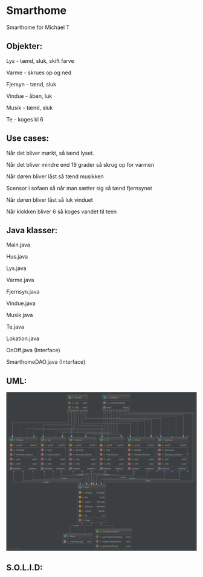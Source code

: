 # Smarthome
Smarthome for Michael T

## Objekter:
Lys - tænd, sluk, skift farve

Varme - skrues op og ned

Fjersyn - tænd, sluk

Vindue - åben, luk

Musik - tænd, sluk

Te - koges kl 6

## Use cases:
Når det bliver mørkt, så tænd lyset. 


Når det bliver mindre end 19 grader så skrug op for varmen

Når døren bliver låst så tænd musikken

Scensor i sofaen så når man sætter sig så tænd fjernsynet

Når døren bliver låst så luk vinduet

Når klokken bliver 6 så koges vandet til teen

## Java klasser:
Main.java

Hus.java

Lys.java

Varme.java 

Fjernsyn.java

Vindue.java 

Musik.java

Te.java

Lokation.java

OnOff.java (Interface)

SmarthomeDAO.java (Interface)

## UML:
![Alt uml](https://github.com/Thom9521/Smarthome/blob/master/uml/UML.png)

## S.O.L.I.D:

